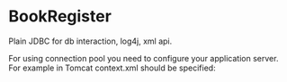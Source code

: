 BookRegister
============

Plain JDBC for db interaction, log4j, xml api.

For using connection pool you need to configure your application server. For example in Tomcat context.xml should be specified:

<Resource
        name="jdbc/BookRegister"
        auth="Container"
        type="javax.sql.DataSource"
        factory="org.apache.tomcat.jdbc.pool.DataSourceFactory"
        driverClassName="com.mysql.jdbc.Driver"
        url="jdbc:mysql://localhost/BookRegister?allowMultiQueries=true"
        initialSize="5"
        maxActive="55"
        maxIdle="21"
        minIdle="13"
        timeBetweenEvictionRunsMillis="34000"
        minEvictableIdleTimeMillis="55000"
        validationQuery="SELECT 1"
        validationInterval="34"
        testOnBorrow="true"
        removeAbandoned="true"
        removeAbandonedTimeout="233"
        username="dev_r"
        password="dev_r"
        />

